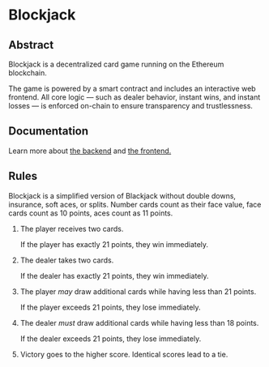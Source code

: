 # Blockjack

## Abstract

Blockjack is a decentralized card game running on the Ethereum blockchain.

The game is powered by a smart contract and includes an interactive web frontend. All core logic — such as dealer behavior, instant wins, and instant losses — is enforced on-chain to ensure transparency and trustlessness.

## Documentation

Learn more about [the backend](./backend/README.md) and [the frontend.](./frontend/README.md)

## Rules

Blockjack is a simplified version of Blackjack without double downs, insurance, soft aces, or splits. Number cards count as their face value, face cards count as 10 points, aces count as 11 points.

1. The player receives two cards.

   If the player has exactly 21 points, they win immediately.

2. The dealer takes two cards.

   If the dealer has exactly 21 points, they win immediately.

3. The player *may* draw additional cards while having less than 21 points.

   If the player exceeds 21 points, they lose immediately.

4. The dealer *must* draw additional cards while having less than 18 points.

   If the dealer exceeds 21 points, they lose immediately.

5. Victory goes to the higher score. Identical scores lead to a tie.
